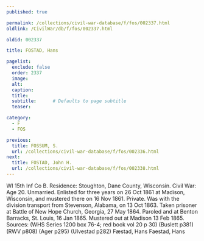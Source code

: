 ```yaml
---
published: true

permalink: /collections/civil-war-database/f/fos/002337.html
oldlink: /CivilWar/db/f/fos/002337.html

oldid: 002337

title: FOSTAD, Hans

pagelist:
  exclude: false
  order: 2337
  image: 
  alt:
  caption:
  title:
  subtitle:      # Defaults to page subtitle
  teaser:

category: 
  - F 
  - FOS

previous:
  title: FOSSUM, S.
  url: /collections/civil-war-database/f/fos/002336.html  
next:
  title: FOSTAD, John H.
  url: /collections/civil-war-database/f/fos/002338.html   
---
```

WI 15th Inf Co B. Residence: Stoughton, Dane County, Wisconsin. Civil War: Age 20. Unmarried. Enlisted for three years on 26 Oct 1861 at Madison, Wisconsin, and mustered there on 16 Nov 1861. Private. Was with the division transport from Stevenson, Alabama, on 13 Oct 1863. Taken prisoner at Battle of New Hope Church, Georgia, 27 May 1864. Paroled and at Benton Barracks, St. Louis, 16 Jan 1865. Mustered out at Madison 13 Feb 1865. Sources: (WHS Series 1200 box 76-4; red book vol 20 p 30) (Buslett p381) (RWV p808) (Ager p295) (Ulvestad p282) &#147;F&aelig;stad, Hans&#148; &#147;Faestad, Hans&#148;
